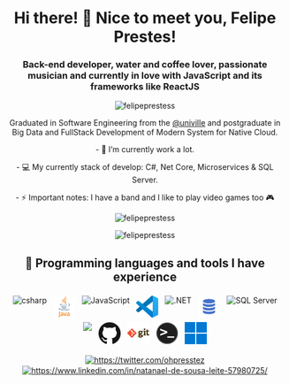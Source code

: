 <h1 align="center">Hi there! 👋 Nice to meet you, Felipe Prestes!</h1>
<h3 align="center">Back-end developer, water and coffee lover, passionate musician and currently in love with JavaScript and its frameworks like ReactJS</h3>

<p align="center"><img src="https://komarev.com/ghpvc/?username=felipeprestess" alt="felipeprestess" /></p>

<p align="center">
 Graduated in Software Engineering from the <a href="https://www.univille.edu.br/">@univille</a> and postgraduate in Big Data and FullStack Development of Modern System for Native Cloud.
</p>
<p align="center">
  - 🌱 I’m currently work a lot.
</p>
<p align="center">
  - 💻 My currently stack of develop: C#, Net Core, Microservices & SQL Server.
</p>
<p align="center">
  - ⚡ Important notes: I have a band and I like to play video games too 🎮
</p>
  
<p align="center">
  <img src="https://github-readme-stats.vercel.app/api?username=felipeprestess&show_icons=true&theme=gruvbox" alt="felipeprestess"/>
</p>

<p align="center">
  <img src="https://github-readme-stats.vercel.app/api/top-langs/?username=felipeprestess&hide=html,css,php" alt="felipeprestess" />
</p>

<h2 align="center" > 🧰 Programming languages ​​and tools I have experience</h2>

<p align="center">
 <img src="https://www.brandeps.com/logo-download/C/C-Sharp-logo-vector-01.svg" alt="csharp" height="40" style="vertical-align:top; margin:4px">
 <img src="https://raw.githubusercontent.com/github/explore/80688e429a7d4ef2fca1e82350fe8e3517d3494d/topics/java/java.png" alt="Java" height="40" style="vertical-align:top; margin:4px">
 <img src="https://www.brandeps.com/logo-download/J/JavaScript-logo-vector-01.svg" alt="JavaScript" height="40" style="vertical-align:top; margin:4px">
 <img src="https://raw.githubusercontent.com/github/explore/80688e429a7d4ef2fca1e82350fe8e3517d3494d/topics/visual-studio-code/visual-studio-code.png" alt="VS Code" height="40" style="vertical-align:top; margin:4px">
 <img src="https://www.brandeps.com/logo-download/M/Microsoft-Dotnet-logo-vector-01.svg" alt=".NET" height="40" style="vertical-align:top; margin:4px">
 <img src="https://raw.githubusercontent.com/github/explore/80688e429a7d4ef2fca1e82350fe8e3517d3494d/topics/sql/sql.png" alt="SQL" height="40" style="vertical-align:top; margin:4px">
 <img src="https://www.brandeps.com/logo-download/M/Microsoft-sql-server-logo-vector-01.svg" alt="SQL Server" height="40" style="vertical-align:top; margin:4px">
 <img src="https://www.brandeps.com/logo-download/P/Powered-by-MySQL-logo-vector-01.svg" height="40" style="vertical-align:top; margin:4px">
 <img src="https://raw.githubusercontent.com/github/explore/78df643247d429f6cc873026c0622819ad797942/topics/github/github.png" alt="Github" height="40" style="vertical-align:top; margin:4px">
<img src="https://raw.githubusercontent.com/github/explore/80688e429a7d4ef2fca1e82350fe8e3517d3494d/topics/git/git.png" alt="Git" height="40" style="vertical-align:top; margin:4px">
<img src="https://raw.githubusercontent.com/github/explore/80688e429a7d4ef2fca1e82350fe8e3517d3494d/topics/terminal/terminal.png" alt="Terminal" height="40" style="vertical-align:top; margin:4px">
<img src="https://raw.githubusercontent.com/github/explore/80688e429a7d4ef2fca1e82350fe8e3517d3494d/topics/windows/windows.png" alt="Windows" height="40" style="vertical-align:top; margin:4px">
</p>

<p align="center">
 <a href="https://twitter.com/ohpresstez" target="blank">
   <img align="center" src="https://cdn.jsdelivr.net/npm/simple-icons@3.0.1/icons/twitter.svg" alt="https://twitter.com/ohpresstez" height="20" width="20" />
 </a>
 <a href="https://www.linkedin.com/in/felipe-prestes-b1259988/" target="blank">
  <img align="center" src="https://cdn.jsdelivr.net/npm/simple-icons@3.0.1/icons/linkedin.svg" alt="https://www.linkedin.com/in/natanael-de-sousa-leite-57980725/" height="20" width="20" />
 </a>
</p>
